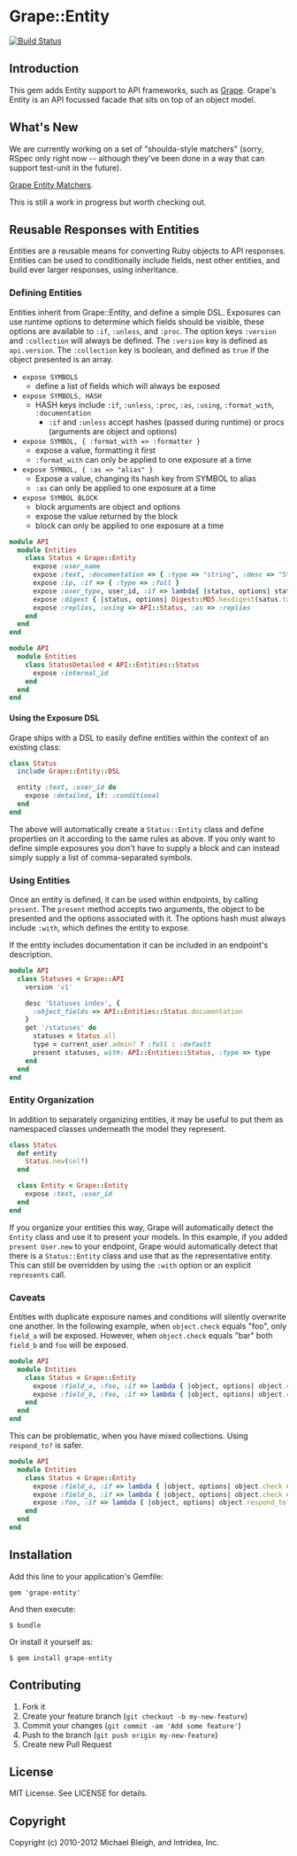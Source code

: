 # Grape::Entity

[![Build Status](https://travis-ci.org/agileanimal/grape-entity.png?branch=master)](https://travis-ci.org/agileanimal/grape-entity)

## Introduction

This gem adds Entity support to API frameworks, such as [Grape](https://github.com/intridea/grape). Grape's Entity is an API focussed facade that sits on top of an object model.

## What's New 

We are currently working on a set of "shoulda-style matchers" (sorry, RSpec only right now -- although they've been done in a way that can support test-unit in the future).

[Grape Entity Matchers](https://github.com/agileanimal/grape-entity-matchers).

This is still a work in progress but worth checking out.

## Reusable Responses with Entities

Entities are a reusable means for converting Ruby objects to API responses.
Entities can be used to conditionally include fields, nest other entities, and build
ever larger responses, using inheritance.

### Defining Entities

Entities inherit from Grape::Entity, and define a simple DSL. Exposures can use
runtime options to determine which fields should be visible, these options are
available to `:if`, `:unless`, and `:proc`. The option keys `:version` and `:collection`
will always be defined. The `:version` key is defined as `api.version`. The
`:collection` key is boolean, and defined as `true` if the object presented is an
array.

  * `expose SYMBOLS`
    * define a list of fields which will always be exposed
  * `expose SYMBOLS, HASH`
    * HASH keys include `:if`, `:unless`, `:proc`, `:as`, `:using`, `:format_with`, `:documentation`
      * `:if` and `:unless` accept hashes (passed during runtime) or procs (arguments are object and options)
  * `expose SYMBOL, { :format_with => :formatter }`
    * expose a value, formatting it first
    * `:format_with` can only be applied to one exposure at a time
  * `expose SYMBOL, { :as => "alias" }`
    * Expose a value, changing its hash key from SYMBOL to alias
    * `:as` can only be applied to one exposure at a time
  * `expose SYMBOL BLOCK`
    * block arguments are object and options
    * expose the value returned by the block
    * block can only be applied to one exposure at a time

```ruby
module API
  module Entities
    class Status < Grape::Entity
      expose :user_name
      expose :text, :documentation => { :type => "string", :desc => "Status update text." }
      expose :ip, :if => { :type => :full }
      expose :user_type, user_id, :if => lambda{ |status, options| status.user.public? }
      expose :digest { |status, options| Digest::MD5.hexdigest(satus.txt) }
      expose :replies, :using => API::Status, :as => :replies
    end
  end
end

module API
  module Entities
    class StatusDetailed < API::Entities::Status
      expose :internal_id
    end
  end
end
```

#### Using the Exposure DSL

Grape ships with a DSL to easily define entities within the context
of an existing class:

```ruby
class Status
  include Grape::Entity::DSL

  entity :text, :user_id do
    expose :detailed, if: :conditional
  end
end
```

The above will automatically create a `Status::Entity` class and define properties on it according
to the same rules as above. If you only want to define simple exposures you don't have to supply
a block and can instead simply supply a list of comma-separated symbols.

### Using Entities

Once an entity is defined, it can be used within endpoints, by calling `present`. The `present`
method accepts two arguments, the object to be presented and the options associated with it. The
options hash must always include `:with`, which defines the entity to expose.

If the entity includes documentation it can be included in an endpoint's description.

```ruby
module API
  class Statuses < Grape::API
    version 'v1'

    desc 'Statuses index', {
      :object_fields => API::Entities::Status.documentation
    }
    get '/statuses' do
      statuses = Status.all
      type = current_user.admin? ? :full : :default
      present statuses, with: API::Entities::Status, :type => type
    end
  end
end
```

### Entity Organization

In addition to separately organizing entities, it may be useful to put them as namespaced
classes underneath the model they represent.

```ruby
class Status
  def entity
    Status.new(self)
  end

  class Entity < Grape::Entity
    expose :text, :user_id
  end
end
```

If you organize your entities this way, Grape will automatically detect the `Entity` class and
use it to present your models. In this example, if you added `present User.new` to your endpoint,
Grape would automatically detect that there is a `Status::Entity` class and use that as the
representative entity. This can still be overridden by using the `:with` option or an explicit
`represents` call.

### Caveats

Entities with duplicate exposure names and conditions will silently overwrite one another.
In the following example, when `object.check` equals "foo", only `field_a` will be exposed.
However, when `object.check` equals "bar" both `field_b` and `foo` will be exposed.

```ruby
module API
  module Entities
    class Status < Grape::Entity
      expose :field_a, :foo, :if => lambda { |object, options| object.check == "foo" }
      expose :field_b, :foo, :if => lambda { |object, options| object.check == "bar" }
    end
  end
end
```

This can be problematic, when you have mixed collections. Using `respond_to?` is safer.

```ruby
module API
  module Entities
    class Status < Grape::Entity
      expose :field_a, :if => lambda { |object, options| object.check == "foo" }
      expose :field_b, :if => lambda { |object, options| object.check == "bar" }
      expose :foo, :if => lambda { |object, options| object.respond_to?(:foo) }
    end
  end
end
```

## Installation

Add this line to your application's Gemfile:

    gem 'grape-entity'

And then execute:

    $ bundle

Or install it yourself as:

    $ gem install grape-entity

## Contributing

1. Fork it
2. Create your feature branch (`git checkout -b my-new-feature`)
3. Commit your changes (`git commit -am 'Add some feature'`)
4. Push to the branch (`git push origin my-new-feature`)
5. Create new Pull Request

## License

MIT License. See LICENSE for details.

## Copyright

Copyright (c) 2010-2012 Michael Bleigh, and Intridea, Inc.
